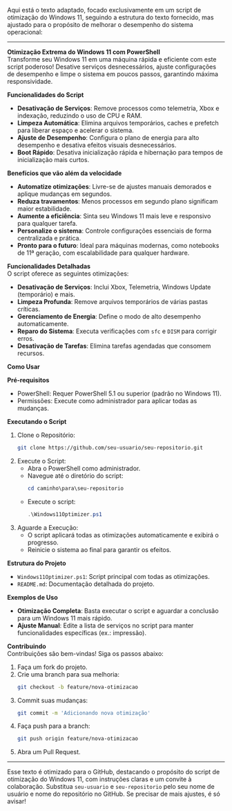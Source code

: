 Aqui está o texto adaptado, focado exclusivamente em um script de otimização do Windows 11, seguindo a estrutura do texto fornecido, mas ajustado para o propósito de melhorar o desempenho do sistema operacional:

---

**Otimização Extrema do Windows 11 com PowerShell**  
Transforme seu Windows 11 em uma máquina rápida e eficiente com este script poderoso! Desative serviços desnecessários, ajuste configurações de desempenho e limpe o sistema em poucos passos, garantindo máxima responsividade.

**Funcionalidades do Script**  
- **Desativação de Serviços**: Remove processos como telemetria, Xbox e indexação, reduzindo o uso de CPU e RAM.  
- **Limpeza Automática**: Elimina arquivos temporários, caches e prefetch para liberar espaço e acelerar o sistema.  
- **Ajuste de Desempenho**: Configura o plano de energia para alto desempenho e desativa efeitos visuais desnecessários.  
- **Boot Rápido**: Desativa inicialização rápida e hibernação para tempos de inicialização mais curtos.  

**Benefícios que vão além da velocidade**  
- **Automatize otimizações**: Livre-se de ajustes manuais demorados e aplique mudanças em segundos.  
- **Reduza travamentos**: Menos processos em segundo plano significam maior estabilidade.  
- **Aumente a eficiência**: Sinta seu Windows 11 mais leve e responsivo para qualquer tarefa.  
- **Personalize o sistema**: Controle configurações essenciais de forma centralizada e prática.  
- **Pronto para o futuro**: Ideal para máquinas modernas, como notebooks de 11ª geração, com escalabilidade para qualquer hardware.  

**Funcionalidades Detalhadas**  
O script oferece as seguintes otimizações:  
- **Desativação de Serviços**: Inclui Xbox, Telemetria, Windows Update (temporário) e mais.  
- **Limpeza Profunda**: Remove arquivos temporários de várias pastas críticas.  
- **Gerenciamento de Energia**: Define o modo de alto desempenho automaticamente.  
- **Reparo do Sistema**: Executa verificações com `sfc` e `DISM` para corrigir erros.  
- **Desativação de Tarefas**: Elimina tarefas agendadas que consomem recursos.  

**Como Usar**  

**Pré-requisitos**  
- PowerShell: Requer PowerShell 5.1 ou superior (padrão no Windows 11).  
- Permissões: Execute como administrador para aplicar todas as mudanças.  

**Executando o Script**  
1. Clone o Repositório:  
   ```bash
   git clone https://github.com/seu-usuario/seu-repositorio.git
   ```  
2. Execute o Script:  
   - Abra o PowerShell como administrador.  
   - Navegue até o diretório do script:  
     ```powershell
     cd caminho\para\seu-repositorio
     ```  
   - Execute o script:  
     ```powershell
     .\Windows11Optimizer.ps1
     ```  
3. Aguarde a Execução:  
   - O script aplicará todas as otimizações automaticamente e exibirá o progresso.  
   - Reinicie o sistema ao final para garantir os efeitos.  

**Estrutura do Projeto**  
- `Windows11Optimizer.ps1`: Script principal com todas as otimizações.  
- `README.md`: Documentação detalhada do projeto.  

**Exemplos de Uso**  
- **Otimização Completa**: Basta executar o script e aguardar a conclusão para um Windows 11 mais rápido.  
- **Ajuste Manual**: Edite a lista de serviços no script para manter funcionalidades específicas (ex.: impressão).  

**Contribuindo**  
Contribuições são bem-vindas! Siga os passos abaixo:  
1. Faça um fork do projeto.  
2. Crie uma branch para sua melhoria:  
   ```bash
   git checkout -b feature/nova-otimizacao
   ```  
3. Commit suas mudanças:  
   ```bash
   git commit -m 'Adicionando nova otimização'
   ```  
4. Faça push para a branch:  
   ```bash
   git push origin feature/nova-otimizacao
   ```  
5. Abra um Pull Request.  

---

Esse texto é otimizado para o GitHub, destacando o propósito do script de otimização do Windows 11, com instruções claras e um convite à colaboração. Substitua `seu-usuario` e `seu-repositorio` pelo seu nome de usuário e nome do repositório no GitHub. Se precisar de mais ajustes, é só avisar!
